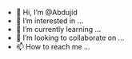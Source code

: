 - 👋 Hi, I’m @Abdujid
- 👀 I’m interested in ...
- 🌱 I’m currently learning ...
- 💞️ I’m looking to collaborate on ...
- 📫 How to reach me ...

<!---
Abdujid/Abdujid is a ✨ special ✨ repository because its `README.md` (this file) appears on your GitHub profile.
You can click the Preview link to take a look at your changes.
--->

